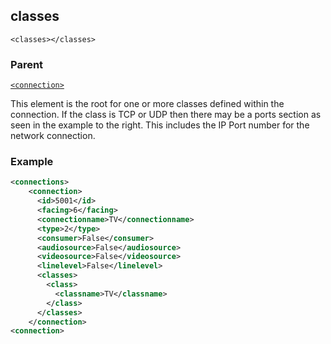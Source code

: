 ## classes

`<classes></classes>`


### Parent

[`<connection>`][1]


This element is the root for one or more classes defined within the connection. If the class is TCP or UDP then there may be a ports section as seen in the example to the right. This includes the IP Port number for the network connection.



### Example

```xml
<connections>
    <connection>
      <id>5001</id>
      <facing>6</facing>
      <connectionname>TV</connectionname>
      <type>2</type>
      <consumer>False</consumer>
      <audiosource>False</audiosource>
      <videosource>False</videosource>
      <linelevel>False</linelevel>
      <classes>
        <class>
          <classname>TV</classname>
        </class>
      </classes>
    </connection>
<connection>
```

[1]:	https://verbose-telegram-5004f902.pages.github.io/#common-xml-connection
